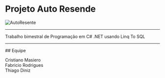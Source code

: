 # Projeto Auto Resende

![AutoResente](http://i.imgur.com/mKsjq2q.png)
<br>
<hr>
Trabalho bimestral de Programação em C# .NET usando Linq To SQL
<br>
<hr>
## Equipe

Cristiano Masiero
<br>Fabricio Rodrigues
<br>Thiago Diniz
